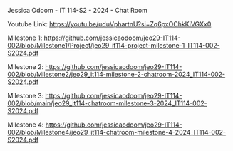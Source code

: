 Jessica Odoom - IT 114-S2 - 2024 - Chat Room

Youtube Link: https://youtu.be/uduVphartnU?si=Zq6pxOChkKiVGXx0

Milestone 1: https://github.com/jessicaodoom/jeo29-IT114-002/blob/Milestone1/Project/jeo29_it114-project-milestone-1_IT114-002-S2024.pdf

Milestone 2: https://github.com/jessicaodoom/jeo29-IT114-002/blob/Milestone2/jeo29_it114-milestone-2-chatroom-2024_IT114-002-S2024.pdf

Milestone 3: https://github.com/jessicaodoom/jeo29-IT114-002/blob/main/jeo29_it114-chatroom-milestone-3-2024_IT114-002-S2024.pdf

Milestone 4: https://github.com/jessicaodoom/jeo29-IT114-002/blob/Milestone4/jeo29_it114-chatroom-milestone-4-2024_IT114-002-S2024.pdf
